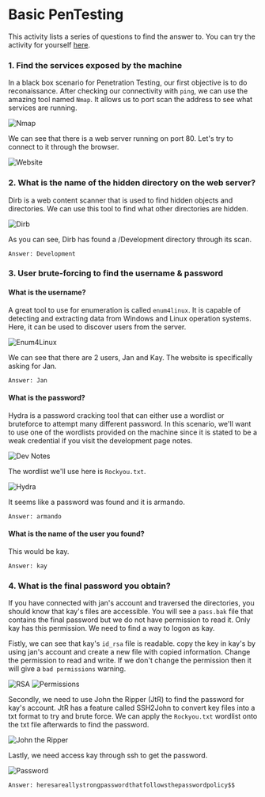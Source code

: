 # Basic PenTesting

This activity lists a series of questions to find the answer to. You can try the activity for yourself [here](https://tryhackme.com/room/basicpentestingjt#).

### 1. Find the services exposed by the machine

In a black box scenario for Penetration Testing, our first objective is to do reconaissance. After checking our connectivity with ``ping``, we can use the amazing tool named ``Nmap``. It allows us to port scan the address to see what services are running.

![Nmap](./images/nmap.png)

We can see that there is a web server running on port 80. Let's try to connect to it through the browser.

![Website](./images/website.png)

### 2. What is the name of the hidden directory on the web server?

Dirb is a web content scanner that is used to find hidden objects and directories. We can use this tool to find what other directories are hidden.

![Dirb](./images/dirb.png)

As you can see, Dirb has found a /Development directory through its scan.

    Answer: Development

### 3. User brute-forcing to find the username & password

#### What is the username?

A great tool to use for enumeration is called `enum4linux`. It is capable of detecting and extracting data from Windows and Linux operation systems. Here, it can be used to discover users from the server. 

![Enum4Linux](./images/enum4linux.png)

We can see that there are 2 users, Jan and Kay. The website is specifically asking for Jan.

    Answer: Jan

#### What is the password?

Hydra is a password cracking tool that can either use a wordlist or bruteforce to attempt many different password. In this scenario, we'll want to use one of the wordlists provided on the machine since it is stated to be a weak credential if you visit the development page notes.


![Dev Notes](./images/dev_notes.png)

The wordlist we'll use here is ``Rockyou.txt``.

![Hydra](./images/hydra.png)

It seems like a password was found and it is armando.

    Answer: armando

#### What is the name of the user you found?

This would be kay.

    Answer: kay

### 4. What is the final password you obtain?

If you have connected with jan's account and traversed the directories, you should know that kay's files are accessible. You will see a ``pass.bak`` file that contains the final password but we do not have permission to read it. Only kay has this permission. We need to find a way to logon as kay. 

Fistly, we can see that kay's ``id_rsa`` file is readable. copy the key in kay's by using jan's account and create a new file with copied information. Change the permission to read and write. If we don't change the permission then it will give a ``bad permissions``
warning. 


![RSA](./images/id_rsa.png)
![Permissions](./images/permissions.png)

Secondly, we need to use John the Ripper (JtR) to find the password for kay's account. JtR has a feature called SSH2John to convert key files into a txt format to try and brute force. We can apply the ``Rockyou.txt`` wordlist onto the txt file afterwards to find the password.

![John the Ripper](./images/jtr.png)

Lastly, we need access kay through ssh to get the password.

![Password](./images/password.png)

    Answer: heresareallystrongpasswordthatfollowsthepasswordpolicy$$





